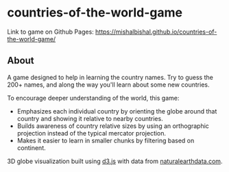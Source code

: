 # countries-of-the-world-game

Link to game on Github Pages: https://mishalbishal.github.io/countries-of-the-world-game/


## About

A game designed to help in learning the country names. Try to guess the 200+ names, and along the way you'll learn about some new countries.

To encourage deeper understanding of the world, this game:

* Emphasizes each individual country by orienting the globe around that country and showing it relative to nearby countries.
* Builds awareness of country relative sizes by using an orthographic projection instead of the typical mercator projection.
* Makes it easier to learn in smaller chunks by filtering based on continent.

3D globe visualization built using [d3.js](https://d3js.org/) with data from [naturalearthdata.com](https://www.naturalearthdata.com/).
